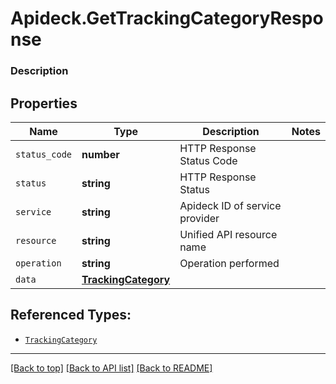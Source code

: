 # Apideck.GetTrackingCategoryResponse

### Description

## Properties
Name | Type | Description | Notes
------------ | ------------- | ------------- | -------------
`status_code` | **number** | HTTP Response Status Code | 
`status` | **string** | HTTP Response Status | 
`service` | **string** | Apideck ID of service provider | 
`resource` | **string** | Unified API resource name | 
`operation` | **string** | Operation performed | 
`data` | [**TrackingCategory**](TrackingCategory.md) |  | 





## Referenced Types:





* [`TrackingCategory`](TrackingCategory.md)

---

[[Back to top]](#) [[Back to API list]](../../../../README.md#documentation-for-api-endpoints) [[Back to README]](../../../../README.md)


